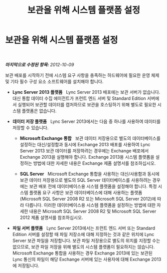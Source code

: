 ﻿---
title: 보관을 위해 시스템 플랫폼 설정
TOCTitle: 보관을 위해 시스템 플랫폼 설정
ms:assetid: 2df40fdf-0e32-46d4-9fb2-1ce1d7bfa328
ms:mtpsurl: https://technet.microsoft.com/ko-kr/library/JJ204768(v=OCS.15)
ms:contentKeyID: 49303173
ms.date: 08/10/2015
mtps_version: v=OCS.15
ms.translationtype: HT
---

# 보관을 위해 시스템 플랫폼 설정

 

_**마지막으로 수정된 항목:** 2012-10-09_

보관 배포를 시작하기 전에 시스템 요구 사항을 충족하는 하드웨어에 필요한 운영 체제 및 기타 필수 구성 요소 소프트웨어를 설치해야 합니다.

  - **Lync Server 2013 플랫폼**   Lync Server 2013 배포에는 보관 서버가 없습니다. 대신 통합 데이터 수집 에이전트가 프런트 엔드 서버 및 Standard Edition 서버에서 실행되어 보관할 데이터를 캡처하므로 보관을 호스팅하기 위해 별도로 필요한 시스템 플랫폼은 없습니다.

  - **데이터 저장 플랫폼**   Lync Server 2013에서는 다음 중 하나를 사용하여 데이터를 저장할 수 있습니다.
    
      - **Microsoft Exchange 통합**   보관 데이터 저장용으로 별도의 데이터베이스를 설정하는 대신/설정함과 동시에 Exchange 2013 배포를 사용하여 Lync Server 2013 보관 데이터를 저장하려는 경우에는 Exchange 배포에서 Exchange 2013을 실행해야 합니다. Exchange 2013용 시스템 플랫폼을 설정하는 방법에 대한 자세한 내용은 Exchange 제품 설명서를 참조하십시오.
    
      - **SQL Server**   Microsoft Exchange 통합을 사용하는 대신/사용함과 동시에 보관 데이터 저장용으로 별도의 SQL Server 데이터베이스를 사용하려는 경우에는 보관 배포 전에 데이터베이스용 시스템 플랫폼을 설정해야 합니다. 특정 시스템 플랫폼 요구 사항은 보관 데이터베이스에 대해 사용하는 플랫폼(Microsoft SQL Server 2008 R2 또는 Microsoft SQL Server 2012)에 따라 다릅니다. 이러한 데이터베이스용 시스템 플랫폼을 설정하는 방법에 대한 자세한 내용은 Microsoft SQL Server 2008 R2 및 Microsoft SQL Server 2012 제품 설명서를 참조하십시오.

  - **파일 서버 플랫폼**   Lync Server 2013에서는 프런트 엔드 서버 또는 Standard Edition 서버를 설정할 때 파일 저장소에 대해 지정하는 것과 같은 위치에 Lync Server 보관 파일을 저장합니다. 보관 파일 저장용으로 별도의 위치를 지정할 수는 없으므로, 보관 파일 저장을 위해 별도의 시스템 플랫폼이 필요하지는 않습니다. Microsoft Exchange 통합을 사용하는 경우 Exchange 2013에 있는 보관된 Lync 통신의 파일이 해당 Exchange 서버에 있는 사용자에 대해 Exchange 2013에 저장됩니다.

